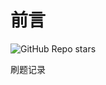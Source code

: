 # 前言



![GitHub Repo stars](https://img.shields.io/github/stars/yyj08070631/LeetCode-JavaScript?style=for-the-badge)

刷题记录

